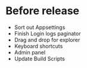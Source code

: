 # Before release
- Sort out Appsettings
- Finish Login logs paginator
- Drag and drop for explorer
- Keyboard shortcuts
- Admin panel
- Update Build Scripts